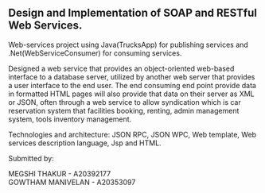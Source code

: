 
## Design and Implementation of SOAP and RESTful Web Services.

Web-services project using Java(TrucksApp) for publishing services and .Net(WebServiceConsumer) for consuming services.<br/>

Designed a web service that provides an object-oriented web-based interface to a database server, utilized by another web server that provides a user interface to the end user.  The end consuming end point provide data in formatted HTML pages will also provide that data on their server as XML or JSON, often through a web service to allow syndication which is car reservation system that facilities booking, renting, admin management system, tools inventory management. <br/>

Technologies and architecture: JSON RPC, JSON WPC, Web template, Web services description language, Jsp and HTML.<br/>

Submitted by:<br/>

MEGSHI THAKUR - A20392177<br/>
GOWTHAM MANIVELAN - A20353097
